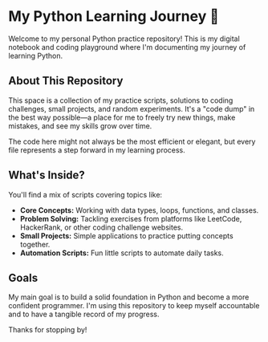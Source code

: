 # My Python Learning Journey 🐍

Welcome to my personal Python practice repository! This is my digital notebook and coding playground where I'm documenting my journey of learning Python.

## About This Repository

This space is a collection of my practice scripts, solutions to coding challenges, small projects, and random experiments. It's a "code dump" in the best way possible—a place for me to freely try new things, make mistakes, and see my skills grow over time.

The code here might not always be the most efficient or elegant, but every file represents a step forward in my learning process.

## What's Inside?

You'll find a mix of scripts covering topics like:

* **Core Concepts:** Working with data types, loops, functions, and classes.
* **Problem Solving:** Tackling exercises from platforms like LeetCode, HackerRank, or other coding challenge websites.
* **Small Projects:** Simple applications to practice putting concepts together.
* **Automation Scripts:** Fun little scripts to automate daily tasks.

## Goals

My main goal is to build a solid foundation in Python and become a more confident programmer. I'm using this repository to keep myself accountable and to have a tangible record of my progress.

Thanks for stopping by!
